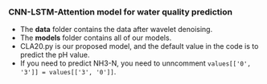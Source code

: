 ### CNN-LSTM-Attention model for water quality prediction
- The **data** folder contains the data after wavelet denoising. 
- The **models** folder contains all of our models.
- CLA20.py is our proposed model, and the default value in the code is to predict the pH value. 
- If you need to predict NH3-N, you need to unncomment `values[['0', '3']] = values[['3', '0']]`.